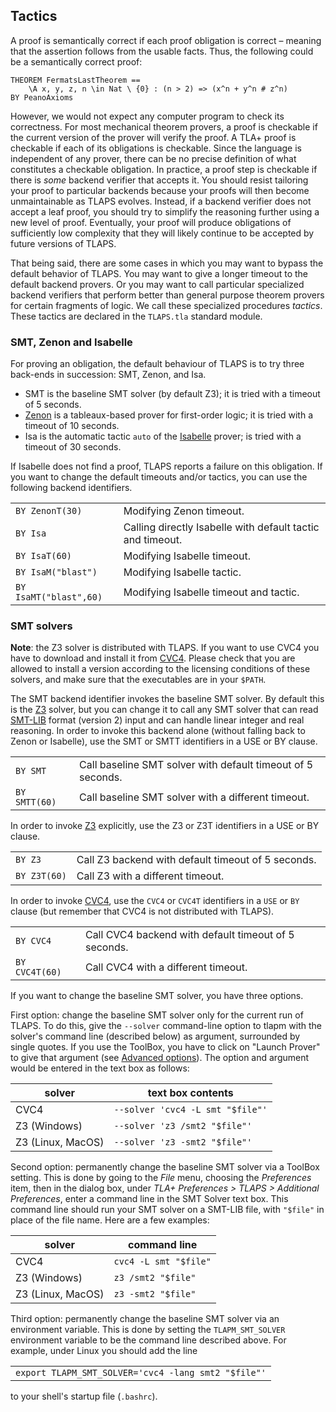 <!DOCTYPE html PUBLIC "-//W3C//DTD XHTML 1.0 Transitional//EN" "http://www.w3.org/TR/xhtml1/DTD/xhtml1-transitional.dtd">
<html xmlns="http://www.w3.org/1999/xhtml" xml:lang="en-US" lang="en-US">
<head>
<meta http-equiv="Content-Type" content="text/html; charset=utf-8" />
<link rel="stylesheet" type="text/css" id="ss"/>
<title>TLA+ Proof System</title>
</head>
<body>
<script type="text/javascript">
  var baseurl = (document.URL.match (/.*[\\\/]content[\\\/]/))[0]
  baseurl = baseurl.slice (0, baseurl.length - "content/".length)
  document.getElementById('ss').href = baseurl + 'assets/css/common.css'
  document.write ('\x3Cscript type="text/javascript" src="'
                  + baseurl + 'assets/header.js">\x3C/script>')
</script>

<!-- DO NOT EDIT ABOVE THIS LINE, DO NOT REMOVE THIS LINE -->


## Tactics
<div class="hr"></div>

A proof is semantically correct if each proof obligation is correct –
meaning that the assertion follows from the usable facts. Thus, the
following could be a semantically correct proof:

```tla
THEOREM FermatsLastTheorem ==
    \A x, y, z, n \in Nat \ {0} : (n > 2) => (x^n + y^n # z^n)
BY PeanoAxioms
```

<!--
---- MODULE Fermat ----
EXTENDS TLAPS, Naturals
AXIOM PeanoAxioms == TRUE
THEOREM FermatsLastTheorem ==
    \A x, y, z, n \in Nat \ {0} : (n > 2) => (x^n + y^n # z^n)
BY PeanoAxioms
====
-->

However, we would not expect any computer program to check its
correctness. For most mechanical theorem provers, a proof is checkable
if the current version of the prover will verify the proof. A TLA+ proof
is checkable if each of its obligations is checkable. Since the language
is independent of any prover, there can be no precise definition of what
constitutes a checkable obligation. In practice, a proof step is
checkable if there is *some* backend verifier that accepts it. You
should resist tailoring your proof to particular backends because your
proofs will then become unmaintainable as TLAPS evolves. Instead, if a
backend verifier does not accept a leaf proof, you should try to
simplify the reasoning further using a new level of proof. Eventually,
your proof will produce obligations of sufficiently low complexity that
they will likely continue to be accepted by future versions of TLAPS.

That being said, there are some cases in which you may want to bypass
the default behavior of TLAPS. You may want to give a longer timeout to
the default backend provers. Or you may want to call particular
specialized backend verifiers that perform better than general purpose
theorem provers for certain fragments of logic. We call these
specialized procedures *tactics*. These tactics are declared in the
`TLAPS.tla` standard module.


### SMT, Zenon and Isabelle
<div class="hr"></div>

For proving an obligation, the default behaviour of TLAPS is to try
three back-ends in succession: SMT, Zenon, and Isa.

- SMT is the baseline SMT solver (by default Z3); it is tried with a
  timeout of 5 seconds.
- [Zenon](http://zenon-prover.org/) is a tableaux-based prover for
  first-order logic; it is tried with a timeout of 10 seconds.
- Isa is the automatic tactic `auto` of the
  [Isabelle](http://www.cl.cam.ac.uk/research/hvg/isabelle/) prover;
  is tried with a timeout of 30 seconds.

If Isabelle does not find a proof, TLAPS reports a failure on this
obligation. If you want to change the default timeouts and/or tactics,
you can use the following backend identifiers.

|    |    |
|----|----|
| `BY ZenonT(30)` | Modifying Zenon timeout. |
| `BY Isa` | Calling directly Isabelle with default tactic and timeout. |
| `BY IsaT(60)` | Modifying Isabelle timeout. |
| `BY IsaM("blast")` | Modifying Isabelle tactic. |
| `BY IsaMT("blast",60)` | Modifying Isabelle timeout and tactic. |


### SMT solvers
<div class="hr"></div>

**Note**: the Z3 solver is distributed
with TLAPS. If you want to use CVC4 you have to download and install it
from [CVC4](https://cvc4.github.io). Please check that you are allowed
to install a version according to the licensing conditions of these
solvers, and make sure that the executables are in your `$PATH`.

The SMT backend identifier invokes the baseline SMT solver. By default
this is the [Z3](https://github.com/Z3Prover/z3/wiki) solver, but you
can change it to call any SMT solver that can read
[SMT-LIB](http://smtlib.cs.uiowa.edu) format (version 2) input and can
handle linear integer and real reasoning. In order to invoke this
backend alone (without falling back to Zenon or Isabelle), use the SMT
or SMTT identifiers in a USE or BY clause.

|    |    |
|----|----|
| `BY SMT` | Call baseline SMT solver with default timeout of 5 seconds. |
| `BY SMTT(60)` | Call baseline SMT solver with a different timeout. |

In order to invoke [Z3](https://github.com/Z3Prover/z3/wiki) explicitly,
use the Z3 or Z3T identifiers in a USE or BY clause.

|    |    |
|----|----|
| `BY Z3` | Call Z3 backend with default timeout of 5 seconds. |
| `BY Z3T(60)` | Call Z3 with a different timeout. |

In order to invoke [CVC4](https://cvc4.github.io), use the `CVC4` or
`CVC4T` identifiers in a `USE` or `BY` clause (but remember that CVC4 is
not distributed with TLAPS).

|    |    |
|----|----|
| `BY CVC4` | Call CVC4 backend with default timeout of 5 seconds. |
| `BY CVC4T(60)` | Call CVC4 with a different timeout. |

If you want to change the baseline SMT solver, you have three options.

First option: change the baseline SMT solver only for the current run of
TLAPS. To do this, give the `--solver` command-line option to tlapm with
the solver's command line (described below) as argument, surrounded by
single quotes. If you use the ToolBox, you have to click on "Launch
Prover" to give that argument (see [Advanced
options](Advanced_options.html)). The option and argument would be
entered in the text box as follows:

| solver            | text box contents                |
|-------------------|----------------------------------|
| CVC4              | `--solver 'cvc4 -L smt "$file"'` |
| Z3 (Windows)      | `--solver 'z3 /smt2 "$file"'`    |
| Z3 (Linux, MacOS) | `--solver 'z3 -smt2 "$file"'`    |

Second option: permanently change the baseline SMT solver via a ToolBox
setting. This is done by going to the *File* menu, choosing the
*Preferences* item, then in the dialog box, under
*TLA+ Preferences > TLAPS > Additional Preferences*,
enter a command line in the SMT Solver text box.
This command line should run your SMT solver on a SMT-LIB file,
with `"$file"` in place of the file name. Here are a few examples:

| solver            | command line          |
|-------------------|-----------------------|
| CVC4              | `cvc4 -L smt "$file"` |
| Z3 (Windows)      | `z3 /smt2 "$file"`    |
| Z3 (Linux, MacOS) | `z3 -smt2 "$file"`    |

Third option: permanently change the baseline SMT solver via an
environment variable. This is done by setting the `TLAPM_SMT_SOLVER`
environment variable to be the command line described above. For
example, under Linux you should add the line

|    |
|----|
| `export TLAPM_SMT_SOLVER='cvc4 -lang smt2 "$file"'` |

to your shell's startup file (`.bashrc`).


<!-- DO NOT EDIT BELOW THIS LINE, DO NOT REMOVE THIS LINE -->

<script type="text/javascript">
  document.write ('\x3Cscript type="text/javascript" src="'
                  + baseurl + 'assets/footer.js">\x3C/script>')
</script>
</body>
</html>
